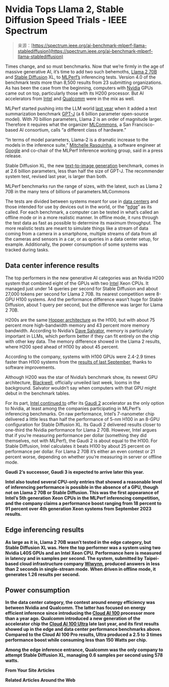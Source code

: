 <!--yml
category: 未分类
date: 2024-05-29 12:45:06
-->

# Nvidia Tops Llama 2, Stable Diffusion Speed Trials - IEEE Spectrum

> 来源：[https://spectrum.ieee.org/ai-benchmark-mlperf-llama-stablediffusion](https://spectrum.ieee.org/ai-benchmark-mlperf-llama-stablediffusion)

Times change, and so must benchmarks. Now that we’re firmly in the age of massive generative AI, it’s time to add two such behemoths, [Llama 2 70B](https://spectrum.ieee.org/llama-2-llm) and [Stable Diffusion](https://spectrum.ieee.org/tag/stable-diffusion) XL, to [MLPerf’s](https://mlcommons.org/) inferencing tests. Version 4.0 of the benchmark tests more than 8,500 results from 23 submitting organizations. As has been the case from the beginning, computers with [Nvidia](https://www.nvidia.com/en-us/ai-data-science/) GPUs came out on top, particularly those with its H200 processor. But AI accelerators from [Intel](https://www.intel.com/content/www/us/en/artificial-intelligence/overview.html) and [Qualcomm](https://www.qualcomm.com/research/artificial-intelligence) were in the mix as well.

MLPerf started pushing into the LLM world [last year](https://spectrum.ieee.org/mlperf) when it added a text summarization benchmark [GPT-J](https://www.eleuther.ai/artifacts/gpt-j) (a 6 billion parameter open-source model). With 70 billion parameters, Llama 2 is an order of magnitude larger. Therefore it requires what the organizer [MLCommons](https://mlcommons.org/), a San Francisco-based AI consortium, calls “a different class of hardware.”

“In terms of model parameters, Llama-2 is a dramatic increase to the models in the inference suite,” [Mitchelle Rasquinha](https://www.linkedin.com/in/mrasquinha/), a software engineer at [Google](https://spectrum.ieee.org/tag/google) and co-chair of the MLPerf Inference working group, said in a press release.

Stable Diffusion XL, the new [text-to-image generation](https://spectrum.ieee.org/ai-art-generator) benchmark, comes in at 2.6 billion parameters, less than half the size of GPT-J. The recommender system test, revised last year, is larger than both.

MLPerf benchmarks run the range of sizes, with the latest, such as Llama 2 70B in the many tens of billions of parameters.MLCommons

The tests are divided between systems meant for use in [data centers](https://mlcommons.org/benchmarks/inference-datacenter/) and those intended for use by devices out in the world, or the “[edge](https://mlcommons.org/benchmarks/inference-datacenter/)” as its called. For each benchmark, a computer can be tested in what’s called an offline mode or in a more realistic manner. In offline mode, it runs through the test data as fast as possible to determine its maximum throughput. The more realistic tests are meant to simulate things like a stream of data coming from a camera in a smartphone, multiple streams of data from all the cameras and sensors in a car, or as queries in a data center setup, for example. Additionally, the power consumption of some systems was tracked during tasks.

## Data center inference results

The top performers in the new generative AI categories was an Nvidia H200 system that combined eight of the GPUs with two [Intel](https://spectrum.ieee.org/tag/intel) Xeon CPUs. It managed just under 14 queries per second for Stable Diffusion and about 27,000 tokens per second for Llama 2 70B. Its nearest competition were 8-GPU H100 systems. And the performance difference wasn’t huge for Stable Diffusion, about 1 query per second, but the difference was larger for Llama 2 70B.

H200s are the same [Hopper architecture](https://spectrum.ieee.org/nvidias-next-gpu-shows-that-transformers-are-transforming-ai) as the H100, but with about 75 percent more high-bandwidth memory and 43 percent more memory bandwidth. According to Nvidia’s [Dave Salvator](https://www.linkedin.com/in/davesalvator/), memory is particularly important in LLMs, which perform better if they can fit entirely on the chip with other key data. The memory difference showed in the Llama 2 results, where H200 sped ahead of H100 by about 45 percent.

According to the company, systems with H100 GPUs were 2.4-2.9 times faster than H100 systems from the [results of last September](https://spectrum.ieee.org/mlperf), thanks to software improvements.

Although H200 was the star of Nvidia’s benchmark show, its newest GPU architecture, [Blackwell](https://spectrum.ieee.org/nvidia-blackwell), officially unveiled last week, looms in the background. Salvator wouldn’t say when computers with that GPU might debut in the benchmark tables.

For its part, [Intel continued to](https://www.intel.com/content/www/us/en/newsroom/news/new-gaudi-2-xeon-performance-ai-inference.html#gs.7125fy) offer its [Gaudi 2](https://habana.ai/products/gaudi2/) accelerator as the only option to Nvidia, at least among the companies participating in MLPerf’s inferencing benchmarks. On raw performance, Intel’s 7-nanometer chip delivered a little less than half the performance of 5-nm H100 in an 8-GPU configuration for Stable Diffusion XL. Its Gaudi 2 delivered results closer to one-third the Nvidia performance for Llama 2 70B. However, Intel argues that if you’re measuring performance per dollar (something they did themselves, not with MLPerf), the Gaudi 2 is about equal to the H100\. For Stable Diffusion, Intel calculates it beats H100 by about 25 percent on performance per dollar. For Llama 2 70B it’s either an even contest or 21 percent worse, depending on whether you’re measuring in server or offline mode.

**Gaudi 2’s successor, Gaudi 3 is expected to arrive later this year.**

**Intel also touted several CPU-only entries that showed a reasonable level of inferencing performance is possible in the absence of a GPU, though not on Llama 2 70B or Stable Diffusion. This was the first appearance of Intel’s 5th generation Xeon CPUs in the MLPerf inferencing competition, and the company claims a performance boost ranging from 18 percent to 91 percent over 4th generation Xeon systems from September 2023 results.**

## **Edge inferencing results**

**As large as it is, Llama 2 70B wasn’t tested in the edge category, but Stable Diffusion XL was. Here the top performer was a system using two Nvidia L40S GPUs and an Intel Xeon CPU. Performance here is measured in latency and in samples per second. The system, submitted by Taipei-based cloud infrastructure company [Wiwynn](https://www.wiwynn.com/), produced answers in less than 2 seconds in single-stream mode. When driven in offline mode, it generates 1.26 results per second.**

## **Power consumption**

**In the data center category, the contest around energy efficiency was between Nvidia and Qualcomm. The latter has focused on energy efficient inference since introducing the [Cloud AI 100](https://www.qualcomm.com/products/technology/processors/cloud-artificial-intelligence/cloud-ai-100) processor more than a year ago. Qualcomm introduced a new generation of the accelerator chip the [Cloud AI 100 Ultra](https://www.qualcomm.com/news/onq/2023/11/introducing-qualcomm-cloud-ai-100-ultra) late last year, and its first results showed up in the edge and data center performance benchmarks above. Compared to the Cloud AI 100 Pro results, Ultra produced a 2.5 to 3 times performance boost while consuming less than 150 Watts per chip.**

**Among the edge inference entrance, Qualcomm was the only company to attempt Stable Diffusion XL, managing 0.6 samples per second using 578 watts.**

**From Your Site Articles**

**Related Articles Around the Web**
